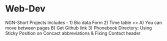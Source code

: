 # Web-Dev
NGN-Short Projects
Includes - 1) Bio data Form
           2) Time table >> A) You can move between pages B) Get Github link 
           3) Phonebook Directory: Using Sticky Position on Concact abbreviations & Fixing Contact header


